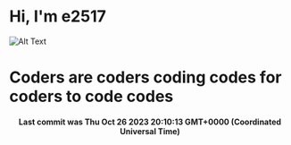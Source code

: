 # Hi, I'm e2517

![Alt Text](https://github.com/E2517/e2517/blob/master/images/background.gif)

# Coders are coders coding codes for coders to code codes

<h4 align="center">Last commit was Thu Oct 26 2023 20:10:13 GMT+0000 (Coordinated Universal Time)</h4>

